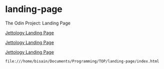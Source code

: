 # landing-page
The Odin Project: Landing Page


[Jettology Landing Page](file:///home/bisain/Documents/Programming/TOP/landing-page/index.html)


[Jettology Landing Page](/file:///home/bisain/Documents/Programming/TOP/landing-page/index.html)


[Jettology Landing Page](//file:///home/bisain/Documents/Programming/TOP/landing-page/index.html)
 
`
file:///home/bisain/Documents/Programming/TOP/landing-page/index.html
`
